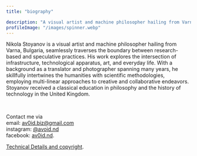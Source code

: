 ```yaml
---
title: "biography"

description: "A visual artist and machine philosopher hailing from Varna, Bulgaria, seamlessly traverses the boundary between research-based and speculative practices."
profileImage: "/images/spinner.webp"
---
```


Nikola Stoyanov is a visual artist and machine philosopher hailing from Varna, Bulgaria, seamlessly traverses the boundary between research-based and speculative practices. His work explores the intersection of infrastructure, technological apparatus, art, and everyday life. With a background as a translator and photographer spanning many years, he skillfully intertwines the humanities with scientific methodologies, employing multi-linear approaches to creative and collaborative endeavors. Stoyanov received a classical education in philosophy and the history of technology in the United Kingdom.

</br>

Contact me via </br>
email: [av0id.biz@gmail.com](mailto:av0id.biz@gmail.com)</br>
instagram: [@avoid.nd](https://www.instagram.com/avoid.nd/)</br>
facebook: [av0id.nd](https://www.facebook.com/av0id.nd/").

[Technical Details and copyright](/tech-spec/tech-spec).
